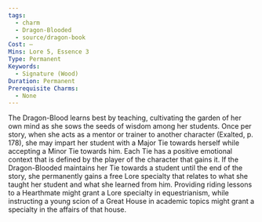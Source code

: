 ```yaml
---
tags:
  - charm
  - Dragon-Blooded
  - source/dragon-book
Cost: —
Mins: Lore 5, Essence 3
Type: Permanent
Keywords:
  - Signature (Wood)
Duration: Permanent
Prerequisite Charms:
  - None
---
```

The Dragon-Blood learns best by teaching, cultivating the garden of her own mind as she sows the seeds of wisdom among her students. Once per story, when she acts as a mentor or trainer to another character (Exalted, p. 178), she may impart her student with a Major Tie towards herself while accepting a Minor Tie towards him. Each Tie has a positive emotional context that is defined by the player of the character that gains it. If the Dragon-Blooded maintains her Tie towards a student until the end of the story, she permanently gains a free Lore specialty that relates to what she taught her student and what she learned from him. Providing riding lessons to a Hearthmate might grant a Lore specialty in equestrianism, while instructing a young scion of a Great House in academic topics might grant a specialty in the affairs of that house.